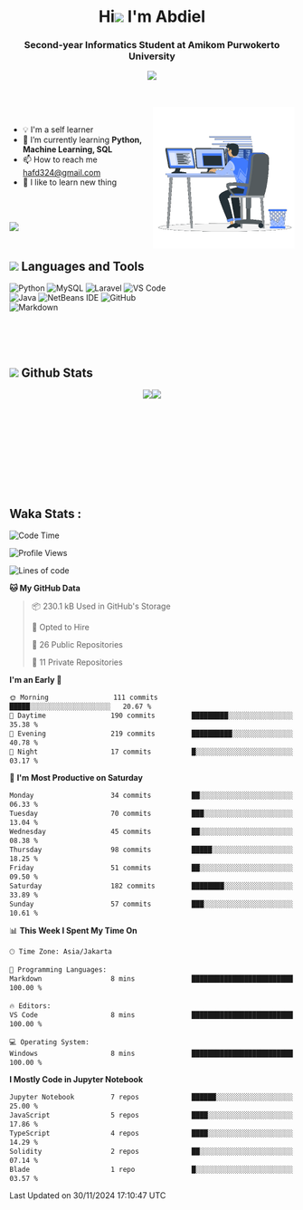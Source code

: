 
<h1 align="center"><b>Hi<img src="https://media.giphy.com/media/hvRJCLFzcasrR4ia7z/giphy.gif" width="35"> I'm Abdiel </b></h1>

<h3 align="center"> Second-year Informatics Student at Amikom Purwokerto University </h3>

<div align='center'>
	
![](https://komarev.com/ghpvc/?username=dlzcods&style=for-the-badge)
	
</div>
<br>

<picture> <img align="right" src="https://github.com/0xAbdulKhalid/0xAbdulKhalid/raw/main/assets/mdImages/Right_Side.gif" width = 250px></picture>

<br>

- 💡 I'm a self learner
- 🌱 I’m currently learning **Python, Machine Learning, SQL**
- 📫 How to reach me [hafd324@gmail.com](mailto:hafd324d@gmail.com)
- 📃 I like to learn new thing

<br><br>

<img src="https://user-images.githubusercontent.com/73097560/115834477-dbab4500-a447-11eb-908a-139a6edaec5c.gif"><br><br>

## <img src="https://media2.giphy.com/media/QssGEmpkyEOhBCb7e1/giphy.gif?cid=ecf05e47a0n3gi1bfqntqmob8g9aid1oyj2wr3ds3mg700bl&rid=giphy.gif" width ="25"><b> Languages and Tools</b>

![Python](https://img.shields.io/badge/Python%20-FFFFFF.svg?style=for-the-badge&logo=python&logoColor=blue)
![MySQL](https://img.shields.io/badge/MySQL-FFFFFF?style=for-the-badge&logo=mysql&logoColor=blue)
![Laravel](https://img.shields.io/badge/laravel-FFFFFF.svg?style=for-the-badge&logo=laravel&logoColor=blue)
![VS Code](https://img.shields.io/badge/VS%20Code-FFFFFF.svg?style=for-the-badge&logo=visual-studio-code&logoColor=blue)
<br>
![Java](https://img.shields.io/badge/Java-FFFFFF?style=for-the-badge&logo=openjdk&logoColor=blue)
![NetBeans IDE](https://img.shields.io/badge/NetBeans%20IDE-FFFFFF.svg?style=for-the-badge&logo=apache-netbeans-ide&logoColor=blue)
![GitHub](https://img.shields.io/badge/github-FFFFFF.svg?style=for-the-badge&logo=github&logoColor=blue)
<br>
![Markdown](https://img.shields.io/badge/markdown-FFFFFF.svg?style=for-the-badge&logo=markdown&logoColor=blue)

<br>
<br>
<br>


## <img src="https://media.giphy.com/media/iY8CRBdQXODJSCERIr/giphy.gif" width="35"><b> Github Stats </b>

<div  style="display: flex; flex-wrap: wrap; justify-content: center;">
   <img height="160em" src="https://github-readme-stats.vercel.app/api?username=dlzcods&show_icons=true&theme=default" />
   <img height="160em" src="https://github-readme-stats.vercel.app/api/top-langs/?username=dlzcods&layout=compact" />
</div>



<br>

## Waka Stats :

<!--START_SECTION:waka-->
![Code Time](http://img.shields.io/badge/Code%20Time-204%20hrs%2055%20mins-blue)

![Profile Views](http://img.shields.io/badge/Profile%20Views-17-blue)

![Lines of code](https://img.shields.io/badge/From%20Hello%20World%20I%27ve%20Written-998.4%20thousand%20lines%20of%20code-blue)

**🐱 My GitHub Data** 

> 📦 230.1 kB Used in GitHub's Storage 
 > 
> 💼 Opted to Hire
 > 
> 📜 26 Public Repositories 
 > 
> 🔑 11 Private Repositories 
 > 
**I'm an Early 🐤** 

```text
🌞 Morning                111 commits         █████░░░░░░░░░░░░░░░░░░░░   20.67 % 
🌆 Daytime                190 commits         █████████░░░░░░░░░░░░░░░░   35.38 % 
🌃 Evening                219 commits         ██████████░░░░░░░░░░░░░░░   40.78 % 
🌙 Night                  17 commits          █░░░░░░░░░░░░░░░░░░░░░░░░   03.17 % 
```
📅 **I'm Most Productive on Saturday** 

```text
Monday                   34 commits          ██░░░░░░░░░░░░░░░░░░░░░░░   06.33 % 
Tuesday                  70 commits          ███░░░░░░░░░░░░░░░░░░░░░░   13.04 % 
Wednesday                45 commits          ██░░░░░░░░░░░░░░░░░░░░░░░   08.38 % 
Thursday                 98 commits          █████░░░░░░░░░░░░░░░░░░░░   18.25 % 
Friday                   51 commits          ██░░░░░░░░░░░░░░░░░░░░░░░   09.50 % 
Saturday                 182 commits         ████████░░░░░░░░░░░░░░░░░   33.89 % 
Sunday                   57 commits          ███░░░░░░░░░░░░░░░░░░░░░░   10.61 % 
```


📊 **This Week I Spent My Time On** 

```text
🕑︎ Time Zone: Asia/Jakarta

💬 Programming Languages: 
Markdown                 8 mins              █████████████████████████   100.00 % 

🔥 Editors: 
VS Code                  8 mins              █████████████████████████   100.00 % 

💻 Operating System: 
Windows                  8 mins              █████████████████████████   100.00 % 
```

**I Mostly Code in Jupyter Notebook** 

```text
Jupyter Notebook         7 repos             ██████░░░░░░░░░░░░░░░░░░░   25.00 % 
JavaScript               5 repos             ████░░░░░░░░░░░░░░░░░░░░░   17.86 % 
TypeScript               4 repos             ████░░░░░░░░░░░░░░░░░░░░░   14.29 % 
Solidity                 2 repos             ██░░░░░░░░░░░░░░░░░░░░░░░   07.14 % 
Blade                    1 repo              █░░░░░░░░░░░░░░░░░░░░░░░░   03.57 % 
```




 Last Updated on 30/11/2024 17:10:47 UTC
<!--END_SECTION:waka-->

<br>
<br>

